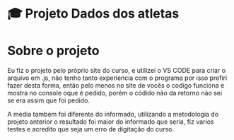 # 🎓 Projeto Dados dos atletas

# Sobre o projeto

Eu fiz o projeto pelo próprio site do curso, e utilizei o VS CODE para criar o arquivo em .js, não tenho tanto experiencia com o programa por isso prefiri fazer desta forma, então pelo menos no site de vocês o codigo funciona e mostra no console oque é pedido, porém o códido não da retorno não sei se era assim que foi pedido.

A média também foi diferente do informado, utilizando a metodologia do projeto anterior o resultado foi maior do informado que seria, fiz varios testes e acredito que seja um erro de digitação do curso.
